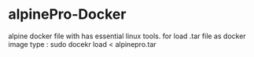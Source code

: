 # alpinePro-Docker
alpine docker file with has essential linux tools.
for load .tar file as docker image type : sudo docekr load < alpinepro.tar
